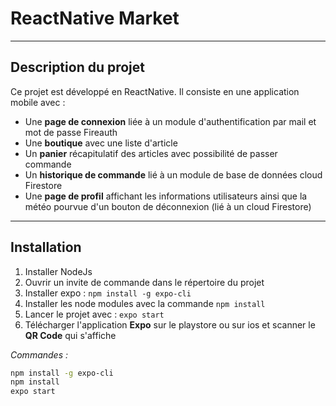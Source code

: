 # ReactNative Market

---
## Description du projet

Ce projet est développé en ReactNative. Il consiste en une application mobile avec :

- Une **page de connexion** liée à un module d'authentification par mail et mot de passe Fireauth
- Une **boutique** avec une liste d'article
- Un **panier** récapitulatif des articles avec possibilité de passer commande
- Un **historique de commande** lié à un module de base de données cloud Firestore
- Une **page de profil** affichant les informations utilisateurs ainsi que la météo pourvue d'un bouton de déconnexion (lié à un cloud Firestore)

---
## Installation
1. Installer NodeJs
2. Ouvrir un invite de commande dans le répertoire du projet
3. Installer expo : `npm install -g expo-cli`
4. Installer les node modules avec la commande `npm install`
5. Lancer le projet avec : `expo start`
6. Télécharger l'application **Expo** sur le playstore ou sur ios et scanner le **QR Code** qui s'affiche

*Commandes :*
```bash
npm install -g expo-cli
npm install
expo start
```
